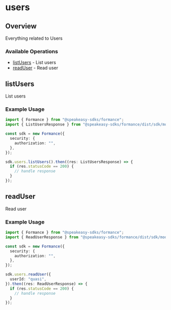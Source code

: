 # users

## Overview

Everything related to Users

### Available Operations

* [listUsers](#listusers) - List users
* [readUser](#readuser) - Read user

## listUsers

List users

### Example Usage

```typescript
import { Formance } from "@speakeasy-sdks/formance";
import { ListUsersResponse } from "@speakeasy-sdks/formance/dist/sdk/models/operations";

const sdk = new Formance({
  security: {
    authorization: "",
  },
});

sdk.users.listUsers().then((res: ListUsersResponse) => {
  if (res.statusCode == 200) {
    // handle response
  }
});
```

## readUser

Read user

### Example Usage

```typescript
import { Formance } from "@speakeasy-sdks/formance";
import { ReadUserResponse } from "@speakeasy-sdks/formance/dist/sdk/models/operations";

const sdk = new Formance({
  security: {
    authorization: "",
  },
});

sdk.users.readUser({
  userId: "quasi",
}).then((res: ReadUserResponse) => {
  if (res.statusCode == 200) {
    // handle response
  }
});
```
